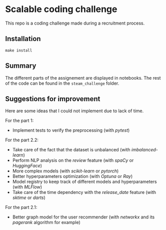# Scalable coding challenge

This repo is a coding challenge made during a recruitment process.



## Installation

    make install

## Summary

The different parts of the assignement are displayed in notebooks. The rest of the code can be found in the `steam_challenge` folder.

## Suggestions for improvement


Here are some ideas that I could not implement due to lack of time.

For the part 1:

- Implement tests to verify the preprocessing (with _pytest_)

For the part 2.2:

- Take care of the fact that the dataset is unbalanced (with _imbalanced-learn_)
- Perform NLP analysis on the _review_ feature (with _spaCy_ or _HuggingFace_)
- More complex models (with _scikit-learn_ or _pytorch_)
- Better hyperparameters optimization (with _Optuna_ or _Ray_)
- Model registry to keep track of different models and hyperparameters (with _MLFlow_)
- Take care of the time dependency with the *release_date* feature (with _sktime_ or _darts_)

For the part 2.1:

- Better graph model for the user recommender (with _networkx_ and its _pagerank_ algorithm for example)
